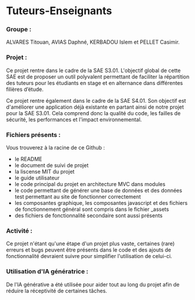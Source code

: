 # Tuteurs-Enseignants

### Groupe : 
ALVARES Titouan, AVIAS Daphné, KERBADOU Islem et PELLET Casimir. 

### Projet :
Ce projet rentre dans le cadre de la SAE S3.01. L'objectif global de cette SAE est de proposer un outil polyvalent permettant de faciliter la répartition des tuteurs pour les étudiants en stage et en alternance dans différentes filières d’étude. 

Ce projet rentre également dans le cadre de la SAE S4.01. Son objectif est d'améliorer une application déjà existante en partant ainsi de notre projet pour la SAE S3.01. Cela comprend donc la qualité du code, les failles de sécurité, les performances et l'impact environnemental.

### Fichiers présents : 
Vous trouverez à la racine de ce Github :
* le README
* le document de suivi de projet
* la liscense MIT du projet
* le guide utilisateur
* le code principal du projet en architecture MVC dans modules
* le code permettant de générer une base de données et des données test permettant au site de fonctionner correctement
* les composantes graphique, les composantes javascript et des fichiers de fonctionnement général sont compris dans le fichier _assets
* des fichiers de fonctionnalité secondaire sont aussi présents

### Activité :
Ce projet n'étant qu'une étape d'un projet plus vaste, certaines (rare) erreurs et bugs peuvent être présents dans le code et des ajouts de fonctionnalité devraient suivre pour simplifier l'utilisation de celui-ci.

### Utilisation d'IA génératrice :
De l'IA générative a été utilisée pour aider tout au long du projet afin de réduire la réceptivité de certaines tâches. 
